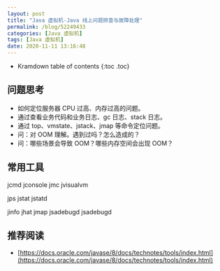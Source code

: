 ```yaml
---
layout: post
title: "Java 虚拟机-Java 线上问题排查与故障处理"
permalink: /blog/52249433
categories: [Java 虚拟机]
tags: [Java 虚拟机]
date: 2020-11-11 13:16:48
---
```


* Kramdown table of contents
{:toc .toc}
## 问题思考

- 如何定位服务器 CPU 过高、内存过高的问题。
- 通过查看业务代码和业务日志、gc 日志、stack 日志。
- 通过 top、vmstate、jstack、jmap 等命令定位问题。
- 问：对 OOM 理解。遇到过吗？怎么造成的？
- 问：哪些场景会导致 OOM？哪些内存空间会出现 OOM？

## 常用工具

jcmd
jconsole
jmc
jvisualvm

jps
jstat
jstatd

jinfo
jhat
jmap
jsadebugd
jsadebugd

## 推荐阅读

- [https://docs.oracle.com/javase/8/docs/technotes/tools/index.html](https://docs.oracle.com/javase/8/docs/technotes/tools/index.html)